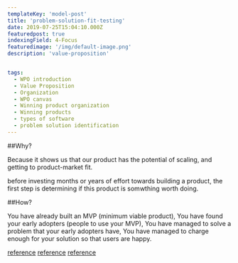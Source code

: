 ```yaml
---
templateKey: 'model-post'
title: 'problem-solution-fit-testing'
date: 2019-07-25T15:04:10.000Z
featuredpost: true
indexingField: 4-Focus
featuredimage: '/img/default-image.png'
description: 'value-proposition'


tags:
  - WPO introduction
  - Value Proposition
  - Organization
  - WPO canvas
  - Winning product organization
  - Winning products
  - types of software
  - problem solution identification
---
```

##Why?

Because it shows us that our product has the potential of scaling, and getting to product-market fit. 

before investing months or years of effort towards building a product, the first step is determining if this product is somwthing worth doing.

##How?

You have already built an MVP (minimum viable product), 
You have found your early adopters (people to use your MVP),
You have managed to solve a problem that your early adopters have, 
You have managed to charge enough for your solution so that users are happy.




[reference](https://leansteps.wordpress.com/11-2/step-3-lean-experiment/problem-solution-fit/)
[reference](https://www.growthsandwich.com/resources/problem-solution-fit-time-to-pivot/)
[reference](https://medium.com/@epicantus/problem-solution-fit-canvas-aa3dd59cb4fe)